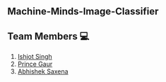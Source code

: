 ## Machine-Minds-Image-Classifier

## Team Members 💻

1. <a href="https://github.com/IshjotSingh97">Ishjot Singh</a>
2. <a href="https://github.com/proxy707">Prince Gaur</a>
3. <a href="https://github.com/abhisheksaxena1998">Abhishek Saxena</a>
